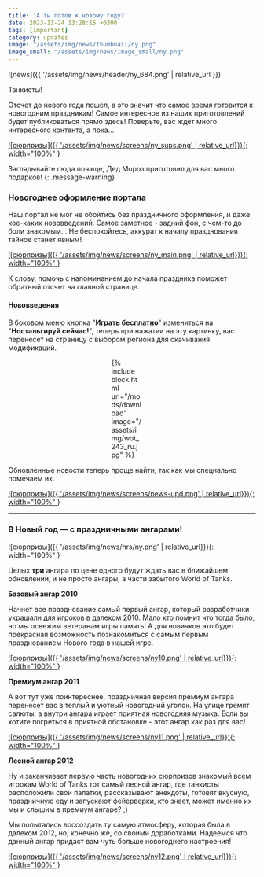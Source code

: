 ```yaml
---
title: 'А ты готов к новому году?'
date: 2023-11-24 13:28:15 +0300
tags: [important]
category: updates
image: "/assets/img/news/thumbnail/ny.png"
image_small: "/assets/img/news/image_small/ny.png"
---
```


<p style="display: none">Пришла пора самого волшебного праздника в году, но нужно успеть подготовиться!</p>

![news]({{ '/assets/img/news/header/ny_684.png' | relative_url }})

Танкисты!

Отсчет до нового года пошел, а это значит что самое время готовится к новогодним праздникам! Самое интересное из наших приготовлений будет публиковаться прямо здесь! Поверьте, вас ждет много интересного контента, а пока...

[![сюрпризы]({{ '/assets/img/news/screens/ny_sups.png' | relative_url}}){: width="100%" }](/assets/img/news/screens/ny_sups.png)

Заглядывайте сюда почаще, Дед Мороз приготовил для вас много подарков!
{: .message-warning}

### Новогоднее оформление портала

Наш портал не мог не обойтись без праздничного оформления, и даже кое-каких нововведений. Самое заметное - задний фон, с чем-то до боли знакомым... Не беспокойтесь, аккурат к началу празднования тайное станет явным!

[![сюрпризы]({{ '/assets/img/news/screens/ny_main.png' | relative_url}}){: width="100%" }](/assets/img/news/screens/ny_main.png)

К слову, помочь с напоминанием до начала праздника поможет обратный отсчет на главной странице.

#### Нововведения

В боковом меню кнопка "**Играть бесплатно**" измениться на "**Ностальгируй сейчас!**", теперь при нажатии на эту картинку, вас перенесет на страницу с выбором региона для скачивания модификаций.

<div style="margin: 0px 232px 0 210px;">
    {% include block.html url="/mods/download" image="/assets/img/wot_243_ru.jpg" %}
</div>

Обновленные новости теперь проще найти, так как мы специально помечаем их.

[![сюрпризы]({{ '/assets/img/news/screens/news-upd.png' | relative_url}}){: width="100%" }](/assets/img/news/screens/news-upd.png)


---

### В Новый год — с праздничными ангарами!

![сюрпризы]({{ '/assets/img/news/hrs/ny.png' | relative_url}}){: width="100%" }

Целых **три** ангара по цене одного будут ждать вас в ближайшем обновлении, и не просто ангары, а части забытого World of Tanks. 

**Базовый ангар 2010**

Начнет все празднование самый первый ангар, который разработчики украшали для игроков в далеком 2010. Мало кто помнит что тогда было, но мы освежим ветеранам игры память! А для новичков это будет прекрасная возможность познакомиться с самым первым празднованием Нового года в нашей игре.

[![сюрпризы]({{ '/assets/img/news/screens/ny10.png' | relative_url}}){: width="100%" }](/assets/img/news/screens/ny10.png)

**Премиум ангар 2011**

А вот тут уже поинтереснее, праздничная версия премиум ангара перенесет вас в теплый и уютный новогодний уголок. На улице гремят салюты, а внутри ангара играет приятная новогодняя музыка. Если вы хотите погреться в приятной обстановке - этот ангар как раз для вас!

[![сюрпризы]({{ '/assets/img/news/screens/ny11.png' | relative_url}}){: width="100%" }](/assets/img/news/screens/ny11.png)

**Лесной ангар 2012**

Ну и заканчивает первую часть новогодних сюрпризов знакомый всем игрокам World of Tanks тот самый лесной ангар, где танкисты расположили свои палатки, рассказывают анекдоты, готовят вкусную, праздничную еду и запускают фейерверки, кто знает, может именно их мы и слышим в премиум ангаре? ;) 

Мы попытались воссоздать ту самую атмосферу, которая была в далеком 2012, но, конечно же, со своими доработками. Надеемся что данный ангар придаст вам чуть больше новогоднего настроения!

[![сюрпризы]({{ '/assets/img/news/screens/ny12.png' | relative_url}}){: width="100%" }](/assets/img/news/screens/ny12.png)
